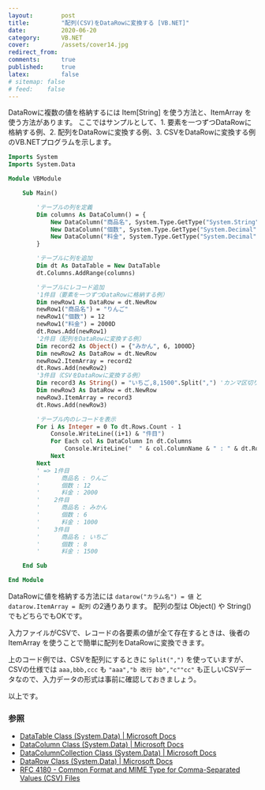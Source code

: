```yaml
---
layout:        post
title:         "配列(CSV)をDataRowに変換する [VB.NET]"
date:          2020-06-20
category:      VB.NET
cover:         /assets/cover14.jpg
redirect_from:
comments:      true
published:     true
latex:         false
# sitemap: false
# feed:    false
---
```


DataRowに複数の値を格納するには Item[String] を使う方法と、ItemArray を使う方法があります。
ここではサンプルとして、1. 要素を一つずつDataRowに格納する例、2. 配列をDataRowに変換する例、3. CSVをDataRowに変換する例 のVB.NETプログラムを示します。

```vb
Imports System
Imports System.Data

Module VBModule

    Sub Main()

        'テーブルの列を定義
        Dim columns As DataColumn() = {
            New DataColumn("商品名", System.Type.GetType("System.String")),
            New DataColumn("個数", System.Type.GetType("System.Decimal")),
            New DataColumn("料金", System.Type.GetType("System.Decimal"))
        }

        'テーブルに列を追加
        Dim dt As DataTable = New DataTable
        dt.Columns.AddRange(columns)

        'テーブルにレコード追加
        '1件目（要素を一つずつDataRowに格納する例）
        Dim newRow1 As DataRow = dt.NewRow
        newRow1("商品名") = "りんご"
        newRow1("個数") = 12
        newRow1("料金") = 2000D
        dt.Rows.Add(newRow1)
        '2件目（配列をDataRowに変換する例）
        Dim record2 As Object() = {"みかん", 6, 1000D}
        Dim newRow2 As DataRow = dt.NewRow
        newRow2.ItemArray = record2
        dt.Rows.Add(newRow2)
        '3件目（CSVをDataRowに変換する例）
        Dim record3 As String() = "いちご,8,1500".Split(",") 'カンマ区切りを配列にする
        Dim newRow3 As DataRow = dt.NewRow
        newRow3.ItemArray = record3
        dt.Rows.Add(newRow3)

        'テーブル内のレコードを表示
        For i As Integer = 0 To dt.Rows.Count - 1
            Console.WriteLine((i+1) & "件目")
            For Each col As DataColumn In dt.Columns
                Console.WriteLine("  " & col.ColumnName & " : " & dt.Rows(i)(col).ToString)
            Next
        Next
        ' => 1件目
        '      商品名 : りんご
        '      個数 : 12
        '      料金 : 2000
        '    2件目
        '      商品名 : みかん
        '      個数 : 6
        '      料金 : 1000
        '    3件目
        '      商品名 : いちご
        '      個数 : 8
        '      料金 : 1500

    End Sub

End Module
```

DataRowに値を格納する方法には `datarow("カラム名") = 値` と `datarow.ItemArray = 配列` の2通りあります。
配列の型は Object() や String() でもどちらでもOKです。

入力ファイルがCSVで、レコードの各要素の値が全て存在するときは、後者の ItemArray を使うことで簡単に配列をDataRowに変換できます。

上のコード例では、CSVを配列にするときに `Split(",")` を使っていますが、CSVの仕様では `aaa,bbb,ccc` も `"aaa","b 改行 bb","c""cc"` も正しいCSVデータなので、入力データの形式は事前に確認しておきましょう。

以上です。


### 参照

- [DataTable Class (System.Data) \| Microsoft Docs](https://docs.microsoft.com/en-us/dotnet/api/system.data.datatable?view=netcore-3.1)
- [DataColumn Class (System.Data) \| Microsoft Docs](https://docs.microsoft.com/en-us/dotnet/api/system.data.datacolumn?view=netcore-3.1)
- [DataColumnCollection Class (System.Data) \| Microsoft Docs](https://docs.microsoft.com/en-us/dotnet/api/system.data.datacolumncollection?view=netcore-3.1)
- [DataRow Class (System.Data) \| Microsoft Docs](https://docs.microsoft.com/en-us/dotnet/api/system.data.datarow?view=netcore-3.1)
- [RFC 4180 - Common Format and MIME Type for Comma-Separated Values (CSV) Files](https://tools.ietf.org/html/rfc4180)
